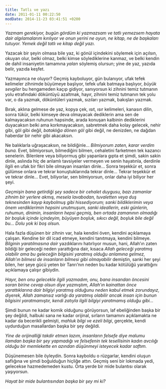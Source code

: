 ```yaml
---
title: Tatlı ve yazı 
date: 2011-01-11 00:22:50
modDate: 2014-11-23 03:41:51 +0200
---
```


*Yazmam gerekiyor, bugün gördüm ki yazmazsam ve tatlı yemezsem hayata
dair algılamalarım kırılıyor ve onun yerini ne oyun, ne kitap, ne de
başkaları tutuyor. Yemek değil tatlı ve kitap değil yazı.*

Yazacak bir şeyin olmasa bile yaz, ki gönül içindekini söylemek için
açılsın, okuyan olur, belki olmaz, belki kimse söylediklerine kanmaz, ve
belki kendin de dahil insaniyetin tamamına *yalan* söylemiş olursun;
yine de yaz, yazıda belir, yazıda keşfet.

Yazmayınca ne oluyor? Geçmiş kayboluyor, gün bulanıyor, ufak tefek
kelimeler zihnimde büyümeye başlıyor, tefek ufak batmaya başlıyor,
*büyük sevgiler* bu hengameden kaçıp gidiyor, sanıyorsun ki zihnini
temiz tutmanın yolu etrafındaki döküntüyü azaltmak, hayır, zihnini temiz
tutmanın tek yolu var, o da yazmak, döküntüleri yazmak, sızıları yazmak,
bakışları yazmak.

Bırak, aklına gelmese de yaz, kopya çek, ısıt, ısır kelimeleri, kanasın
dilin, sonra tükür, belki kimseye deva olmayacak dediklerin ama sen de
kalmayacaksın ruhunun hapsinde, arada konuşan kalbinin dediklerini
duyacaksın belki ama korkmayacaksın, sabretmek daha kolay gelecek, nehir
gibi, göl gibi değil, *bataklığa dönen göl* gibi değil, ne denizden, ne
dağdan haberdar bir nehir gibi akacaksın.

Ne balıklarla uğraşacaksın, ne bildiğinle… *Bilmiyorum zaten, karar
verdim buna.* Evet, bilmiyorsun, bilmediğini bilmen, cehaletini
farketmen tek kazancı senelerin. Bilenlere veya biliyormuş gibi
yapanlara gıpta et şimdi, sakin sakin dinle, aslında hiç de anlamlı
tavsiyeler vermeyen ve senin hayatınla, derdinle ilgili en ufak bir
fikri bile olmayan insanları dinle… Sonra teşekkür et, sonra gülümse
onlara ve tekrar konuştuklarında tekrar dinle… Tekrar teşekkür et ve
tekrar dinle… Evet, biliyorlar, sen bilmiyorsun, onlar daha iyi biliyor
her şeyi.

*Geçmişin bana getirdiği şey sadece bir cehalet duygusu, bazı zamanlar
zihnim bir yerlere akmış, mesela lavabodan, tuvaletten veya duş
teknesinden kayıp kaybolmuş gibi hissediyorum; sanki bildiklerimin veya
önem verdiklerimin hepsini unutmuşum, sanki ideallerin, eski günlerin,
ruhumun, dinimin, insanların hepsi geçmiş, ben ortada zamanının olmadığı
bir boşluk içinde içindeyim, büyüyen boşluk, sıkıcı değil, boşluk bile
değil bu… Dolu yok ki boş olsun.*

Hala fazla düşünen bir zihnin var, hala kendini öven, kendini açıklamaya
çalışan. Kendine bir dil icad etmeye, kendini tanıtmaya, kendini
bilmeye. *Bilginin yaratılmasına dair* yazdıklarını hatırlıyor musun,
hani, Allah’ın zaten bildiği bir geleceği neden yarattığına dair, kısaca
*Allah geleceği yaratmış olabilir ama bu geleceğin bilgisini yaratmış
olduğu anlamına gelmez, Allah’ın bilmesi de insanların bilmesi gibi
olmayabilir* demiştin, sanki her şeyi bilen, her şeye gücü yeten bir
Tanrı’nın neden bu kadar kötülüğü yarattığını açıklamaya çalışır
gibiydin.

*Hayır, ben onu gelecekle ilgili yazmadım, onu, bana insandan öncesini
soran birine cevap olsun diye yazmıştım, Allah’ın kainattan önce
yarattıklarına dair bilgiyi yaratmış olduğunu neden kabul etmek
zorundayız, diyerek, Allah zamansız varlığı da yaratmış olabilir ancak
insan için bunun bilgisini yaratmamıştır, kendi zatıyla ilgili bilgiyi
yaratmamış olduğu gibi…*

Şimdi bunun ne kadar komik olduğunu görüyorsun, laf ebeliğinden başka
bir şey değildi, halbuki sana ne kadar orijinal, sırların tamamını
açıklamakta ne kadar da becerikli gelmişti, *mahluk bilgi ve ezeli
bilgi*, gerçekte, kendi uydurduğun masallardan başka bir şey değildi.

*Yine de orijinalliği takdir etmen lazım, insanların felsefe diye malumu
ilamdan başka bir şey yapmadığı ve felsefenin tek tesellisinin kadın
avcılığı olduğu bir memlekette en azından düşünmeyi isteyecek kadar
saftım.*

Düşünemesen bile öyleydin. Sonra kayboldu o rüzgarlar, kendini oluşun
saflığına ve şimdi boğulduğun hiçliğe attın. Geçmiş seni bir lokmada
yedi, gelecekse hazmedemeden kustu. Orta yerde bir mide bulantısı olarak
yaşıyorsun.

*Hayat bir mide bulantısından başka bir şey mi ki?*

